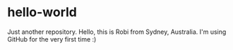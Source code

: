 # hello-world
Just another repository.
Hello, this is Robi from Sydney, Australia. I'm using GitHub for the very first time :)

